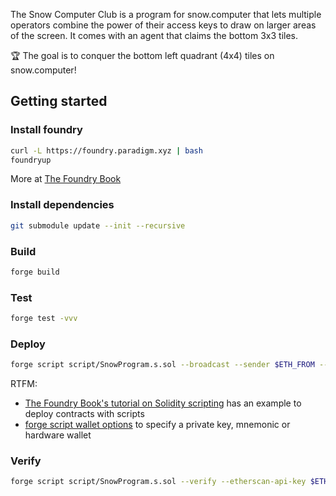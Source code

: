 The Snow Computer Club is a program for snow.computer that lets multiple operators combine the power of their access
keys to draw on larger areas of the screen. It comes with an agent that claims the bottom 3x3 tiles.

🏆 The goal is to conquer the bottom left quadrant (4x4) tiles on snow.computer!

## Getting started

### Install foundry

```sh
curl -L https://foundry.paradigm.xyz | bash
foundryup
```

More at [The Foundry Book](https://book.getfoundry.sh/getting-started/installation)

### Install dependencies

```sh
git submodule update --init --recursive
```

### Build

```sh
forge build
```

### Test

```sh
forge test -vvv
```

### Deploy

```sh
forge script script/SnowProgram.s.sol --broadcast --sender $ETH_FROM --rpc-url $RPC_URL
```

RTFM:
- [The Foundry Book's tutorial on Solidity scripting](https://book.getfoundry.sh/tutorials/solidity-scripting#deploying-our-contract) has an example to deploy contracts with scripts
- [forge script wallet options](https://book.getfoundry.sh/reference/forge/forge-script?highlight=mnemonic#wallet-options---raw) to specify a private key, mnemonic or hardware wallet


### Verify

```sh
forge script script/SnowProgram.s.sol --verify --etherscan-api-key $ETHERSCAN_API_KEY --rpc-url $RPC_URL
```


